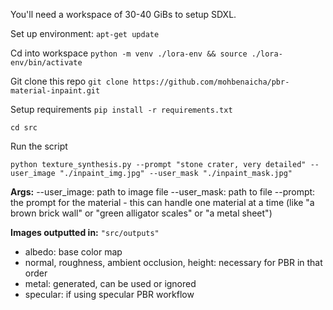 
You'll need a workspace of 30-40 GiBs to setup SDXL.

Set up environment:
```apt-get update```


Cd into workspace
```python -m venv ./lora-env && source ./lora-env/bin/activate```

Git clone this repo
```git clone https://github.com/mohbenaicha/pbr-material-inpaint.git``` 

Setup requirements
```pip install -r requirements.txt```


```cd src```

Run the script
```
python texture_synthesis.py --prompt "stone crater, very detailed" --user_image "./inpaint_img.jpg" --user_mask "./inpaint_mask.jpg"
```

**Args:**
--user_image: path to image file
--user_mask: path to file
--prompt: the prompt for the material - this can handle one material at a time (like "a brown brick wall" or "green alligator scales" or "a metal sheet")

**Images outputted in:** ```"src/outputs"```
- albedo: base color map
- normal, roughness, ambient occlusion, height: necessary for PBR in that order
- metal: generated, can be used or ignored
- specular: if using specular PBR workflow
